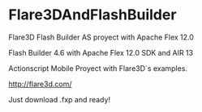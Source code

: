 Flare3DAndFlashBuilder
======================

Flare3D Flash Builder AS proyect with Apache Flex 12.0

Flash Builder 4.6 with Apache Flex 12.0 SDK and AIR 13

Actionscript Mobile Proyect with Flare3D´s examples.

http://flare3d.com/

Just download .fxp and ready!

